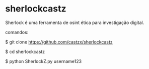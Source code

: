 # sherlockcastz
Sherlock é uma ferramenta de osint ética para investigação digital.

comandos:

$ git clone https://github.com/castzx/sherlockcastz

$ cd sherlockcastz

$ python SherlockZ.py username123
